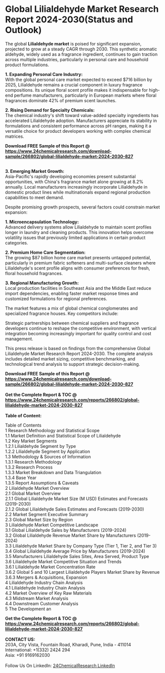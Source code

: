<h1>Global Lilialdehyde Market Research Report 2024-2030(Status and Outlook)</h1><p>The global <strong>Lilialdehyde market</strong> is poised for significant expansion, projected to grow at a steady CAGR through 2030. This synthetic aromatic aldehyde, widely used as a fragrance ingredient, continues to gain traction across multiple industries, particularly in personal care and household product formulations.</p><p><strong>1. Expanding Personal Care Industry:</strong><br>
With the global personal care market expected to exceed $716 billion by 2025, Lilialdehyde remains a crucial component in luxury fragrance compositions. Its unique floral scent profile makes it indispensable for high-end perfume manufacturers, particularly in European markets where floral fragrances dominate 42% of premium scent launches.</p><p><strong>2. Rising Demand for Specialty Chemicals:</strong><br>
The chemical industry's shift toward value-added specialty ingredients has accelerated Lilialdehyde adoption. Manufacturers appreciate its stability in formulations and consistent performance across pH ranges, making it a versatile choice for product developers working with complex chemical matrices.</p><div><b>Download FREE Sample of this Report @ 
            <a href="https://www.24chemicalresearch.com/download-sample/266802/global-lilialdehyde-market-2024-2030-827">
            https://www.24chemicalresearch.com/download-sample/266802/global-lilialdehyde-market-2024-2030-827</a></b></div><br><p><strong>3. Emerging Market Growth:</strong><br>
Asia-Pacific's rapidly developing economies present substantial opportunities, with China's fragrance market alone growing at 8.2% annually. Local manufacturers increasingly incorporate Lilialdehyde in domestic product lines while multinationals expand regional production capabilities to meet demand.</p><p>Despite promising growth prospects, several factors could constrain market expansion:</p><p><strong>1. Microencapsulation Technology:</strong><br>
Advanced delivery systems allow Lilialdehyde to maintain scent profiles longer in laundry and cleaning products. This innovation helps overcome volatility issues that previously limited applications in certain product categories.</p><p><strong>2. Premium Home Care Segmentation:</strong><br>
The growing $87 billion home care market presents untapped potential, particularly in premium fabric softeners and multi-surface cleaners where Lilialdehyde's scent profile aligns with consumer preferences for fresh, floral household fragrances.</p><p><strong>3. Regional Manufacturing Growth:</strong><br>
Local production facilities in Southeast Asia and the Middle East reduce import dependencies, enabling faster market response times and customized formulations for regional preferences.</p><p>The market features a mix of global chemical conglomerates and specialized fragrance houses. Key competitors include:</p><p>Strategic partnerships between chemical suppliers and fragrance developers continue to reshape the competitive environment, with vertical integration becoming increasingly important for quality control and cost management.</p><p>This press release is based on findings from the comprehensive Global Lilialdehyde Market Research Report 2024-2030. The complete analysis includes detailed market sizing, competitive benchmarking, and technological trend analysis to support strategic decision-making.</p><div><b>Download FREE Sample of this Report @ 
            <a href="https://www.24chemicalresearch.com/download-sample/266802/global-lilialdehyde-market-2024-2030-827">
            https://www.24chemicalresearch.com/download-sample/266802/global-lilialdehyde-market-2024-2030-827</a></b></div><br><div><b>Get the Complete Report & TOC @ 
            <a href="https://www.24chemicalresearch.com/reports/266802/global-lilialdehyde-market-2024-2030-827">
            https://www.24chemicalresearch.com/reports/266802/global-lilialdehyde-market-2024-2030-827</a></b></div><br>
            <b>Table of Content:</b><p>Table of Contents<br />
1 Research Methodology and Statistical Scope<br />
1.1 Market Definition and Statistical Scope of Lilialdehyde<br />
1.2 Key Market Segments<br />
1.2.1 Lilialdehyde Segment by Type<br />
1.2.2 Lilialdehyde Segment by Application<br />
1.3 Methodology & Sources of Information<br />
1.3.1 Research Methodology<br />
1.3.2 Research Process<br />
1.3.3 Market Breakdown and Data Triangulation<br />
1.3.4 Base Year<br />
1.3.5 Report Assumptions & Caveats<br />
2 Lilialdehyde Market Overview<br />
2.1 Global Market Overview<br />
2.1.1 Global Lilialdehyde Market Size (M USD) Estimates and Forecasts (2019-2030)<br />
2.1.2 Global Lilialdehyde Sales Estimates and Forecasts (2019-2030)<br />
2.2 Market Segment Executive Summary<br />
2.3 Global Market Size by Region<br />
3 Lilialdehyde Market Competitive Landscape<br />
3.1 Global Lilialdehyde Sales by Manufacturers (2019-2024)<br />
3.2 Global Lilialdehyde Revenue Market Share by Manufacturers (2019-2024)<br />
3.3 Lilialdehyde Market Share by Company Type (Tier 1, Tier 2, and Tier 3)<br />
3.4 Global Lilialdehyde Average Price by Manufacturers (2019-2024)<br />
3.5 Manufacturers Lilialdehyde Sales Sites, Area Served, Product Type<br />
3.6 Lilialdehyde Market Competitive Situation and Trends<br />
3.6.1 Lilialdehyde Market Concentration Rate<br />
3.6.2 Global 5 and 10 Largest Lilialdehyde Players Market Share by Revenue<br />
3.6.3 Mergers & Acquisitions, Expansion<br />
4 Lilialdehyde Industry Chain Analysis<br />
4.1 Lilialdehyde Industry Chain Analysis<br />
4.2 Market Overview of Key Raw Materials<br />
4.3 Midstream Market Analysis<br />
4.4 Downstream Customer Analysis<br />
5 The Development an</p><div><b>Get the Complete Report & TOC @ 
            <a href="https://www.24chemicalresearch.com/reports/266802/global-lilialdehyde-market-2024-2030-827">
            https://www.24chemicalresearch.com/reports/266802/global-lilialdehyde-market-2024-2030-827</a></b></div><br><b>CONTACT US:</b><br>
            203A, City Vista, Fountain Road, Kharadi, Pune, India - 411014<br>
            International: +1(332) 2424 294<br>
            Asia: +91 9169162030 <br><br>
            Follow Us On LinkedIn: <a href="https://www.linkedin.com/company/24chemicalresearch/">24ChemicalResearch LinkedIn</a>